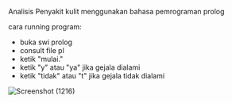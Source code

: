 Analisis Penyakit kulit menggunakan bahasa pemrograman prolog

cara running program:
- buka swi prolog
- consult file pl
- ketik "mulai."
- ketik "y" atau "ya" jika gejala dialami
- ketik "tidak" atau "t" jika gejala tidak dialami
  
![Screenshot (1216)](https://github.com/MRadityaAdhirajasa/Analisis-Penyakit-Kulit-prolog/assets/92293185/ac42653d-4b8b-4907-ad8f-328b05caec8e)
